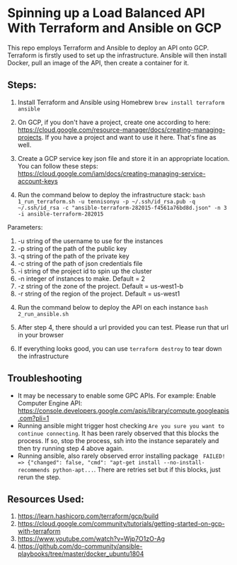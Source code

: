 # Spinning up a Load Balanced API With Terraform and Ansible on GCP

This repo employs Terraform and Ansible to deploy an API onto GCP. Terraform is firstly used to set up the infrastructure. Ansible will then install Docker, pull an image of the API, then create a container for it. 

## Steps:

1. Install Terraform and Ansible using Homebrew `brew install terraform ansible`

2. On GCP, if you don't have a project, create one according to here: https://cloud.google.com/resource-manager/docs/creating-managing-projects. If you have a project and want to use it here. That's fine as well.

2. Create a GCP service key json file and store it in an appropriate location. You can follow these steps: https://cloud.google.com/iam/docs/creating-managing-service-account-keys

3. Run the command below to deploy the infrastructure stack:
`bash 1_run_terraform.sh -u tennisonyu -p ~/.ssh/id_rsa.pub -q ~/.ssh/id_rsa -c "ansible-terraform-282015-f4561a76bd8d.json" -n 3 -i ansible-terraform-282015`

Parameters:
1) -u string of the username to use for the instances
2) -p string of the path of the public key
3) -q string of the path of the private key
4) -c string of the path of json credentials file
5) -i string of the project id to spin up the cluster
6) -n integer of instances to make. Default = 2
7) -z string of the zone of the project. Default = us-west1-b
8) -r string of the region of the project. Default  = us-west1

4. Run the command below to deploy the API on each instance
`bash 2_run_ansible.sh`

5. After step 4, there should a url provided you can test. Please run that url in your browser

6. If everything looks good, you can use `terraform destroy` to tear down the infrastructure

## Troubleshooting

- It may be necessary to enable some GPC APIs. For example: Enable Computer Engine API: https://console.developers.google.com/apis/library/compute.googleapis.com?pli=1
- Running ansible might trigger host checking `Are you sure you want to continue connecting`. It has been rarely observed that this blocks the process. If so, stop the process, ssh into the instance separately and then try running step 4 above again.
- Running ansible, also rarely observed error installing package ` FAILED! => {"changed": false, "cmd": "apt-get install --no-install-recommends python-apt...`. There are retries set but if this blocks, just rerun the step.

## Resources Used:
1. https://learn.hashicorp.com/terraform/gcp/build
2. https://cloud.google.com/community/tutorials/getting-started-on-gcp-with-terraform
3. https://www.youtube.com/watch?v=Wjp7O1zO-Ag
4. https://github.com/do-community/ansible-playbooks/tree/master/docker_ubuntu1804

